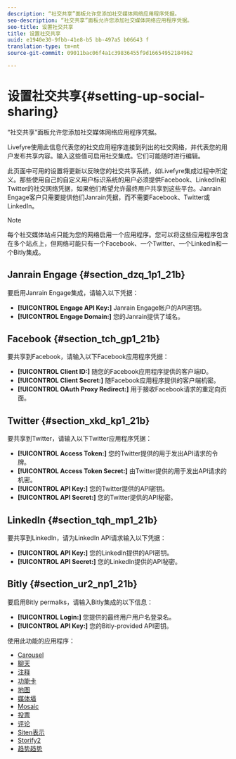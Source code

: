 ```yaml
---
description: “社交共享”面板允许您添加社交媒体网络应用程序凭据。
seo-description: “社交共享”面板允许您添加社交媒体网络应用程序凭据。
seo-title: 设置社交共享
title: 设置社交共享
uuid: e1940e30-9fbb-41e8-b5 bb-497a5 b06643 f
translation-type: tm+mt
source-git-commit: 09011bac06f4a1c39836455f9d16654952184962

---
```



# 设置社交共享{#setting-up-social-sharing}

“社交共享”面板允许您添加社交媒体网络应用程序凭据。

Livefyre使用此信息代表您的社交应用程序连接到列出的社交网络，并代表您的用户发布共享内容。输入这些值可启用社交集成。它们可能随时进行编辑。

此页面中可用的设置将更新以反映您的社交共享系统，如Livefyre集成过程中所定义。那些使用自己的自定义用户标识系统的用户必须提供Facebook、LinkedIn和Twitter的社交网络凭据，如果他们希望允许最终用户共享到这些平台。Janrain Engage客户只需要提供他们Janrain凭据，而不需要Facebook、Twitter或LinkedIn。

>[!NOTE]
>
>每个社交媒体站点只能为您的网络启用一个应用程序。您可以将这些应用程序包含在多个站点上，但网络可能只有一个Facebook、一个Twitter、一个LinkedIn和一个Bitly集成。

## Janrain Engage {#section_dzq_1p1_21b}

要启用Janrain Engage集成，请输入以下凭据：

* **[!UICONTROL Engage API Key:]** Janrain Engage帐户的API密钥。
* **[!UICONTROL Engage Domain:]** 您的Janrain提供了域名。

## Facebook {#section_tch_gp1_21b}

要共享到Facebook，请输入以下Facebook应用程序凭据：

* **[!UICONTROL Client ID:]** 随您的Facebook应用程序提供的客户端ID。
* **[!UICONTROL Client Secret:]** 随Facebook应用程序提供的客户端机密。
* **[!UICONTROL OAuth Proxy Redirect:]** 用于接收Facebook请求的重定向页面。

## Twitter {#section_xkd_kp1_21b}

要共享到Twitter，请输入以下Twitter应用程序凭据：

* **[!UICONTROL Access Token:]** 您的Twitter提供的用于发出API请求的令牌。
* **[!UICONTROL Access Token Secret:]** 由Twitter提供的用于发出API请求的机密。
* **[!UICONTROL API Key:]** 您的Twitter提供的API密钥。
* **[!UICONTROL API Secret:]** 您的Twitter提供的API秘密。

## LinkedIn {#section_tqh_mp1_21b}

要共享到LinkedIn，请为LinkedIn API请求输入以下凭据：

* **[!UICONTROL API Key:]** 您的LinkedIn提供的API密钥。
* **[!UICONTROL API Secret:]** 您的LinkedIn提供的API秘密。

## Bitly {#section_ur2_np1_21b}

要启用Bitly permalks，请输入Bitly集成的以下信息：

* **[!UICONTROL Login:]** 您提供的最终用户用户名登录名。
* **[!UICONTROL API Key:]** 您的Bitly-provided API密钥。



使用此功能的应用程序：
* [Carousel](/help/using/c-about-apps/c-carousel-app/c-carousel-app.md#c_carousel_app)
* [聊天](/help/using/c-about-apps/c-chat-app/c-chat-app.md#c_chat_app)
* [注释](/help/using/c-about-apps/c-comments/c-comments.md)
* [功能卡](/help/using/c-about-apps/c-feature-card-app/c-feature-card-app.md#c_feature_card_app)
* [地图](/help/using/c-about-apps/c-map-app/c-map-app.md#c_map_app)
* [媒体墙](/help/using/c-about-apps/c-media-wall-app/c-media-wall-app.md#c_media_wall_app)
* [Mosaic](/help/using/c-about-apps/c-mosaic-app/c-mosaic-app.md#c_mosaic_app)
* [投票](/help/using/c-about-apps/c-polls-app/c-polls-app.md#c_polls_app)
* [评论](/help/using/c-about-apps/c-reviews-app/c-reviews-app.md#c_reviews_app)
* [Siten表示](/help/using/c-about-apps/c-sidenotes-app/c-sidenotes-app.md#c_sidenotes_app)
* [Storify2](/help/using/c-about-apps/c-storify2/c-storify2.md#c_storify2)
* [趋势趋势](/help/using/c-about-apps/c-trending-app/c-trending-app.md#c_trending_app)

